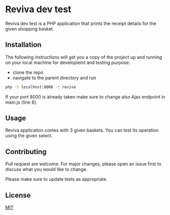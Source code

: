 # Reviva dev test

Reviva dev test is a PHP application that prints the receipt details for the given shopping basket.

## Installation

The following instructions will get you a copy of the project up and running on your local machine for developlemt and testing purpose:
* clone the repo
* navigate to the parent directory and run 
```bash
php -S localhost:8000 -t reviva
```
If your port 8000 is already taken make sure to change also Ajax endpoint in main.js (line 8).

## Usage
Reviva application comes with 3 given baskets. You can test its operation using the given select.

## Contributing
Pull request are welcome. For major changes, please open an issue first to discuss what you would like to change.

Please make sure to update tests as appropriate.

## License
[MIT](https://choosealicense.com/licenses/mit/)
